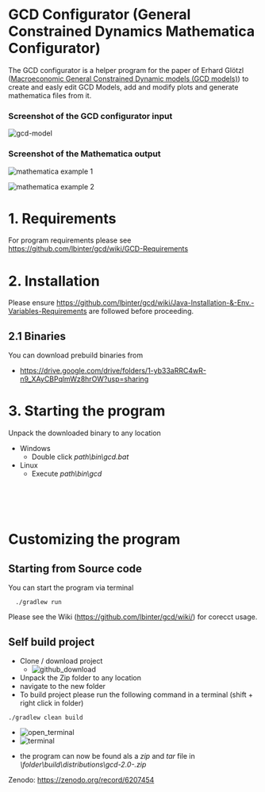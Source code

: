 # GCD Configurator (General Constrained Dynamics Mathematica Configurator)

The GCD configurator is a helper program for the paper of Erhard Glötzl ([Macroeconomic General Constrained Dynamic models (GCD models)](https://mpra.ub.uni-muenchen.de/112385/)) to create and easly edit GCD Models, add and modify plots and generate mathematica files from it.

### Screenshot of the GCD configurator input
![gcd-model](https://user-images.githubusercontent.com/100148373/167151521-3488c00c-5552-4919-8216-0488d42ee1b2.png)

### Screenshot of the Mathematica output
![mathematica example 1](https://user-images.githubusercontent.com/100148373/167164577-69ec84df-fa46-4b77-9dac-9031a03752a3.png)

![mathematica example 2](https://user-images.githubusercontent.com/100148373/167164589-5348c5c8-5085-42d0-8f55-4ffd01f379f3.png)

# 1. Requirements
For program requirements please see https://github.com/lbinter/gcd/wiki/GCD-Requirements

# 2. Installation
Please ensure https://github.com/lbinter/gcd/wiki/Java-Installation-&-Env.-Variables-Requirements are followed before proceeding. 

## 2.1 Binaries
You can download prebuild binaries from 

 * https://drive.google.com/drive/folders/1-yb33aRRC4wR-n9_XAyCBPqlmWz8hrOW?usp=sharing

  
# 3. Starting the program
Unpack the downloaded binary to any location
* Windows
  - Double click _path\bin\gcd.bat_
* Linux
  - Execute _path\bin\gcd_
<br><br><br><br><br>

# Customizing the program
## Starting from Source code
You can start the program via terminal
```
  ./gradlew run
```

Please see the Wiki (https://github.com/lbinter/gcd/wiki/) for corecct usage.
  
## Self build project
* Clone / download project
  - ![github_download](https://user-images.githubusercontent.com/100148373/167261394-8b081f91-cb7d-452f-ad85-5b0d9c43798c.png)
* Unpack the Zip folder to any location
* navigate to the new folder
* To build project please run the following command in a terminal (shift + right click in folder)
```
./gradlew clean build
```
  - ![open_terminal](https://user-images.githubusercontent.com/100148373/167261834-948d19bf-2e8f-47b1-a6ed-72bfda138f36.png)
  - ![terminal](https://user-images.githubusercontent.com/100148373/167261824-f678d062-23fb-4b66-9ccc-977c05400455.png)


* the program can now be found als a _zip_ and _tar_ file in _\folder\build\distributions\gcd-2.0-<timestamp>.zip_

Zenodo: https://zenodo.org/record/6207454
